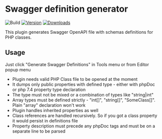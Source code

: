 # Swagger definition generator

![Build](https://github.com/pave1-semenov/swagger-definition-generator/workflows/Build/badge.svg)
[![Version](https://img.shields.io/jetbrains/plugin/v/PLUGIN_ID.svg)](https://plugins.jetbrains.com/plugin/15181-swagger-schema-generator)
[![Downloads](https://img.shields.io/jetbrains/plugin/d/PLUGIN_ID.svg)](https://plugins.jetbrains.com/plugin/15181-swagger-schema-generator)

<!-- Plugin description -->
This plugin generates Swagger OpenAPI file with schemas definitions for PHP classes.
## Usage
Just click "Generate Swagger Definitions" in Tools menu or from Editor popup menu
- Plugin needs valid PHP Class file to be opened at the moment
- It dumps only public properties with defined type - either with phpDoc or php 7.4 property type declaration
- The type must not be mixed or a combination of types like "string|int"
- Array types must be defined strictly - "int[]", "string[]", "SomeClass[]". Plain "array" declaration won't work
- Plugin handles inherited properties as well</li>
- Class references are handled recursively. So if you got a class property it would persist in definitions file
- Property description must precede any phpDoc tags and must be on a separate line to be parsed
<!-- Plugin description end -->
